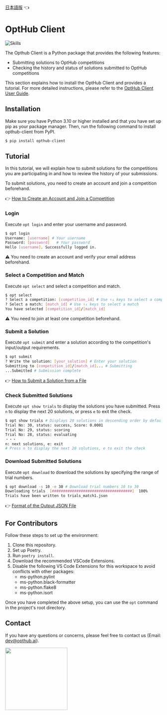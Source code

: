 [日本語版](https://github.com/opthub-org/opthub-client/blob/main/README_ja.md) 👈

# OptHub Client

![Skills](https://skillicons.dev/icons?i=py,graphql,vscode,github)

The Opthub Client is a Python package that provides the following features:

- Submitting solutions to OptHub competitions
- Checking the history and status of solutions submitted to OptHub competitions

This section explains how to install the OptHub Client and provides a tutorial. For more detailed instructions, please refer to the [OptHub Client User Guide](https://opthub.notion.site/OptHub-Client-User-Guide-ece08c9977ec4733b7cbeb2d5bafb797?pvs=4).

## Installation
Make sure you have Python 3.10 or higher installed and that you have set up pip as your package manager. Then, run the following command to install opthub-client from PyPI.

```bash
$ pip install opthub-client
```

## Tutorial

In this tutorial, we will explain how to submit solutions for the competitions you are participating in and how to review the history of your submissions.

To submit solutions, you need to create an account and join a competition beforehand.

👉 [How to Create an Account and Join a Competition](https://opthub.notion.site/Tutorial-23febfdfbb7c41d0893a6681f3e7ae20?pvs=4)

### Login

Execute `opt login` and enter your username and password.

```bash
$ opt login
Username: [username] # Your username
Password: [password]   # Your password
Hello [username]. Successfully logged in.
```

⚠ You need to create an account and verify your email address beforehand.

### Select a Competition and Match

Execute `opt select` and select a competition and match.

```bash
$ opt select
? Select a competition: [competition_id] # Use ↑↓ keys to select a competition
? Select a match: [match_id] # Use ↑↓ keys to select a match
You have selected [competition_id]/[match_id]
```

⚠ You need to join at least one competition beforehand.

### Submit a Solution

Execute `opt submit` and enter a solution according to the competition's input/output requirements.

```bash
$ opt submit
? Write the solution: [your_solution] # Enter your solution
Submitting to [competition_id]/[match_id]... # Submitting
...Submitted # Submission complete
```

👉 [How to Submit a Solution from a File](https://opthub.notion.site/submit-Submit-a-solution-2192134bad9b40c39670b567dd6d8f3f?pvs=4)

### Check Submitted Solutions

Execute `opt show trials` to display the solutions you have submitted. Press `n` to display the next 20 solutions, or press `e` to exit the check.

```bash
$ opt show trials # Displays 20 solutions in descending order by default
Trial No: 30, status: success, Score: 0.0001
Trial No: 29, status: scoring
Trial No: 28, status: evaluating
・・・
n: next solutions, e: exit
# Press n to display the next 20 solutions, e to exit the check
```

### Download Submitted Solutions

Execute `opt download` to download the solutions by specifying the range of trial numbers.

```bash
$ opt download -s 10 -e 30 # Download trial numbers 10 to 30
Downloading trials  [####################################]  100%
Trials have been written to trials_match1.json
```

👉 [Format of the Output JSON File](https://opthub.notion.site/download-Download-the-solutions-c77b44f02df24609a8f04490d6036e77?pvs=4)

## For Contributors

Follow these steps to set up the environment:

1. Clone this repository.
2. Set up Poetry.
3. Run `poetry install`.
4. Download the recommended VSCode Extensions.
5. Disable the following VS Code Extensions for this workspace to avoid conflicts with other packages:
    - ms-python.pylint
    - ms-python.black-formatter
    - ms-python.flake8
    - ms-python.isort

Once you have completed the above setup, you can use the `opt` command in the project's root directory.

## Contact <a id="Contact"></a>

If you have any questions or concerns, please feel free to contact us (Email: dev@opthub.ai).

<img src="https://opthub.ai/assets/images/logo.svg" width="200">

